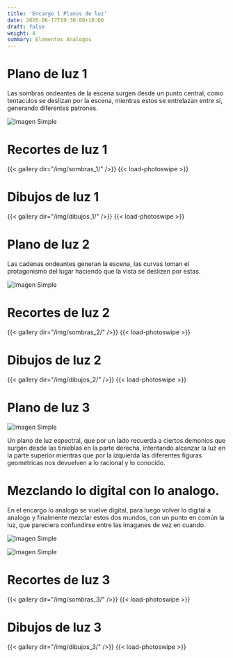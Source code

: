 ```yaml
---
title: 'Encargo 1 Planos de luz'
date: 2020-06-17T19:30:08+10:00
draft: false
weight: 4
summary: Elementos Analogos
---
```


# <a name="top"></a> Plano de luz 1

Las sombras ondeantes de la escena surgen desde un punto central, como tentaculos se deslizan por la escena, mientras estos se entrelazan entre sí, generando diferentes patrones.


![Imagen Simple](/img/p1.jpg)




# <a name="top"></a> Recortes de luz 1



{{< gallery dir="/img/sombras_1/" />}} {{< load-photoswipe >}}

# <a name="top"></a> Dibujos de luz 1

{{< gallery dir="/img/dibujos_1/" />}} {{< load-photoswipe >}}

# <a name="top"></a> Plano de luz 2

Las cadenas ondeantes generan la escena, las curvas toman el protagonismo del lugar haciendo que la vista se deslizen por estas.

![Imagen Simple](/img/cadenas.jpg)

# <a name="top"></a> Recortes de luz 2

{{< gallery dir="/img/sombras_2/" />}} {{< load-photoswipe >}}


# <a name="top"></a> Dibujos de luz 2


{{< gallery dir="/img/dibujos_2/" />}} {{< load-photoswipe >}}
# <a name="top"></a> Plano de luz 3


![Imagen Simple](/img/d2.jpg)

Un plano de luz espectral, que por un lado recuerda a ciertos demonios que surgen desde las tinieblas en la parte derecha, intentando alcanzar la luz en la parte superior mientras que por la izquierda las diferentes figuras geometricas nos devuelven a lo racional y lo conocido. 



# <a name="top"></a> Mezclando lo digital con lo analogo. 

En el encargo lo analogo se vuelve digital, para luego volver lo digital a analogo y finalmente mezclar estos dos mundos, con un punto en común la luz, que pareciera confundirse entre las imaganes de vez en cuando.


![Imagen Simple](/img/po1.jpg)

![Imagen Simple](/img/po2.jpg)


# <a name="top"></a> Recortes de luz 3

{{< gallery dir="/img/sombras_3/" />}} {{< load-photoswipe >}}

# <a name="top"></a> Dibujos de luz 3

{{< gallery dir="/img/dibujos_3/" />}} {{< load-photoswipe >}}